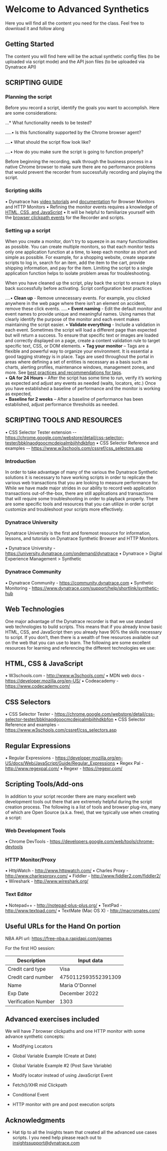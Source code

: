 # Welcome to Advanced Synthetics

Here you will find all the content you need for the class. Feel free to download it and follow along

## Getting Started

The content you will find here will be the actual synthetic config files (to be uploaded via script mode) and the API json files (to be uploaded via Dynatrace API)


## SCRIPTING GUIDE

### Planning the script

Before you record a script, identify the goals you want to accomplish. Here are some considerations:

...* What functionality needs to be tested?
 
.....• Is this functionality supported by the Chrome browser agent?
 
....• What should the script flow look like?
 
....• How do you make sure the script is going to function properly?
	
Before beginning the recording, walk through the business process in a native Chrome browser to make sure there are no performance problems that would prevent the recorder from successfully recording and playing the script.

### Scripting skills

 • Dynatrace has [video tutorials](https://university.dynatrace.com/ondemand/dynatrace) and [documentation](https://www.dynatrace.com/support/help/shortlink/synthetic-hub) for Browser Monitors and HTTP Monitors
 • Refining the monitor events requires a knowledge of [HTML, CSS, and JavaScript](http://www.w3schools.com/) 
 • It will be helpful to familiarize yourself with the [browser clickpath events](https://www.dynatrace.com/support/help/shortlink/id_brower-clickpath-events) for the Recorder and scripts.
	
### Setting up a script

When you create a monitor, don't try to squeeze in as many functionalities as possible. You can create multiple monitors, so that each monitor tests only one application function at a time, to keep each monitor as short and simple as possible. For example, for a shopping website, create separate scripts to log in, search for an item, add the item to the cart, provide shipping information, and pay for the item. Limiting the script to a single application function helps to isolate problem areas for troubleshooting.

When you have cleaned up the script, play back the script to ensure it plays back successfully before activating. 
Script configuration best practices 

....• **Clean up** - Remove unnecessary events. For example, you clicked anywhere in the web page where there isn’t an element on accident, remove these click events. 
.....• **Event naming** - Edit the default monitor and event names to provide unique and meaningful names. Using names that clearly identify the purpose of the monitor and each event makes maintaining the script easier.
 • **Validate everything** - Include a validation in each event. Sometimes the script will load a different page than expected but will return a success. To ensure that specific text or images are loaded and correctly displayed on a page, create a content validation rule to target specific text, CSS, or DOM elements. 
 • **Tag your monitor** – Tags are a flexible and powerful way to organize your environment. It is essential a good tagging strategy is in place. Tags are used throughout the portal in areas where defining a set of entities is necessary as a basis such as charts, alerting profiles, maintenance windows, management zones, and more. See [best practices and recommendations for tags](https://www.dynatrace.com/support/help/shortlink/tagging-best-practices).  
 • **QA for 24 Hours** – After the script has some time to run, verify it’s working as expected and adjust any events as needed (waits, locators, etc.) Once you have established a baseline of performance and the monitor is working as expected,  
 • **Baseline for 2 weeks** – After a baseline of performance has been established, adjust performance thresholds as needed. 


## SCRIPTING TOOLS AND RESOURCES

 • CSS Selector Tester extension -- https://chrome.google.com/webstore/detail/css-selector-tester/bbklnaodgoocmcdejoalmbjihhdkbfon
 • CSS Selector Reference and examples -- https://www.w3schools.com/cssref/css_selectors.asp

### Introduction

In order to take advantage of many of the various the Dynatrace Synthetic solutions it is necessary to have working scripts in order to replicate the various web transactions that you are looking to measure performance for.  While we have made major strides in our ability to record web application transactions out-of-the-box, there are still applications and transactions that will require some troubleshooting in order to playback properly.  There are some specific tools and resources that you can utilize in order script customize and troubleshoot your scripts more effectively.  

### Dynatrace University
Dynatrace University is the first and foremost resource for information, lessons, and tutorials on Dynatrace Synthetic Browser and HTTP Monitors.

 • Dynatrace University - https://university.dynatrace.com/ondemand/dynatrace
 • Dynatrace > Digital Experience Management > Synthetic 
	

### Dynatrace Community

 • Dynatrace Community - https://community.dynatrace.com
 • Synthetic Monitoring -  https://www.dynatrace.com/support/help/shortlink/synthetic-hub

## Web Technologies
One major advantage of the Dynatrace recorder is that we use standard web technologies to build scripts.  This means that if you already know basic HTML, CSS, and JavaScript then you already have 90% the skills necessary to script.  If you don’t, then there is a wealth of free resources available out on the web that you can use to learn.  The following are some excellent resources for learning and referencing the different technologies we use:
	
## HTML, CSS & JavaScript

 • W3schools.com - http://www.w3schools.com/
 • MDN web docs - https://developer.mozilla.org/en-US/
 • Codeacademy - https://www.codecademy.com/

## CSS Selectors

 • CSS Selector Tester - https://chrome.google.com/webstore/detail/css-selector-tester/bbklnaodgoocmcdejoalmbjihhdkbfon
 • CSS Selector Reference and examples - https://www.w3schools.com/cssref/css_selectors.asp

## Regular Expressions

 • Regular Expressions - https://developer.mozilla.org/en-US/docs/Web/JavaScript/Guide/Regular_Expressions
 • Regex Pal - http://www.regexpal.com/ 
 • Regexr - https://regexr.com/

## Scripting Tools/Add-ons

In addition to your script recorder there are many excellent web development tools out there that are extremely helpful during the script creation process.  The following is a list of tools and browser plug-ins, many of which are Open Source (a.k.a. free), that we typically use when creating a script: 

### Web Development Tools

 • Chrome DevTools - https://developers.google.com/web/tools/chrome-devtools

### HTTP Monitor/Proxy

 • HttpWatch - http://www.httpwatch.com/
 • Charles Proxy - http://www.charlesproxy.com/
 • Fiddler - http://www.fiddler2.com/fiddler2/
 • Wireshark - http://www.wireshark.org/
 
### Text Editor

 • Notepad++ - http://notepad-plus-plus.org/
 • TextPad - http://www.textpad.com/
 • TextMate (Mac OS X) - http://macromates.com/ 


## Useful URLs for the Hand On portion

NBA API url: https://free-nba.p.rapidapi.com/games

For the first HO session: 

| Description | Input data |
| --- | --- |
| Credit card type | Visa |
| Credit card number | 4750112593552391309 |
| Name | Maria O'Donnel |
| Exp Date | December 2022 |
| Verification Number | 1303 |


## Advanced exercises included

We will have 7 browser clickpaths and one HTTP monitor with some advance synthetic concepts:

* Modifying Locators

* Global Variable Example (Create at Date)
	
* Global Variable Example #2 (Post Save Variable)

* Modify locator instead of using JavaScript Event

* Fetch()/XHR mid Clickpath

* Conditional Event

* HTTP monitor with pre and post execution scripts


## Acknowledgments

* Hat tip to all the Insights team that created all the advanced use cases scripts. I you need help please reach out to insightssupport@dynatrace.com

